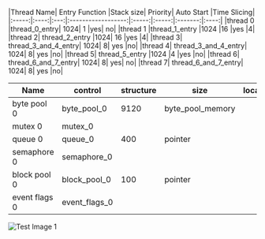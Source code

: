 |Thread Name|	Entry Function	|Stack size|	Priority|	Auto Start	|Time Slicing|
|:-----:|:----:|:---:|:------------------:|:-----:|:-----:|:-------:|:----:|
|thread 0	|thread_0_entry|	1024|	1	|yes|	no|
|thread 1	|thread_1_entry	|1024	|16	|yes	|4|
|thread 2|	thread_2_entry	|1024|	16	|yes	|4|
|thread 3|	thread_3_and_4_entry|	1024|	8|	yes	|no|
|thread 4|	thread_3_and_4_entry|	1024|	8|	yes	|no|
|thread 5|	thread_5_entry	|1024	|4	|yes	|no|
|thread 6|	thread_6_and_7_entry|	1024|	8|	yes|	no|
|thread 7|  thread_6_and_7_entry|	1024|	8|	yes	|no|



|Name	|control| structure|	size|	location|
|------|------|-------|-------|----------------|
|byte pool 0	|byte_pool_0	|9120	|byte_pool_memory|
|mutex 0	|mutex_0|||		
|queue 0|	queue_0|	400|	pointer|
|semaphore 0|	semaphore_0|	||	
|block pool 0|	block_pool_0	|100|	pointer|
|event flags 0|	event_flags_0	|||	


![Test Image 1](/Diagram.jpeg)